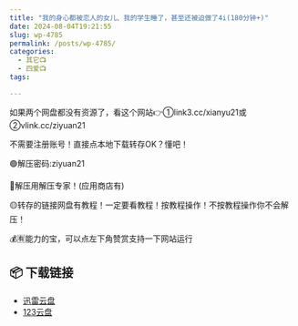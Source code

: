 ```yaml
---
title: "我的身心都被恋人的女儿、我的学生睡了，甚至还被迫做了4i(180分钟+)"
date: 2024-08-04T19:21:55
slug: wp-4785
permalink: /posts/wp-4785/
categories:
  - 其它📺
  - 四爱📺
tags:

---
```


如果两个网盘都没有资源了，看这个网站👉①link3.cc/xianyu21或②vlink.cc/ziyuan21

不需要注册账号！直接点本地下载转存OK？懂吧！

🟢解压密码:ziyuan21

🔵解压用解压专家！(应用商店有)

🟡转存的链接网盘有教程！一定要看教程！按教程操作！不按教程操作你不会解压！

💰🈶能力的宝，可以点左下角赞赏支持一下网站运行

## 📦 下载链接
- [迅雷云盘](https://blziyuan21.com/pay-download/4785?key=7ba4bdf8fa&down_id=0)
- [123云盘](https://blziyuan21.com/pay-download/4785?key=7ba4bdf8fa&down_id=1)

